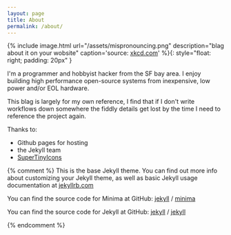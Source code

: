 ```yaml
---
layout: page
title: About
permalink: /about/
---
```


{% include image.html
  url="/assets/mispronouncing.png"
  description="blag about it on your wobsite"
  caption='source: <a href="https://xkcd.com/148/">xkcd.com</a>'
%}{: style="float: right; padding: 20px" }

I'm a programmer and hobbyist hacker from the SF bay area. I enjoy building high performance open-source systems from inexpensive, low power and/or EOL hardware.

This blag is largely for my own reference, I find that if I don't write workflows down somewhere the fiddly details get lost by the time I need to reference the project again.

Thanks to:
  * Github pages for hosting
  * the Jekyll team
  * [SuperTinyIcons](https://github.com/edent/SuperTinyIcons)

{% comment %}
This is the base Jekyll theme. You can find out more info about customizing your Jekyll theme, as well as basic Jekyll usage documentation at [jekyllrb.com](https://jekyllrb.com/)

You can find the source code for Minima at GitHub:
[jekyll][jekyll-organization] /
[minima](https://github.com/jekyll/minima)

You can find the source code for Jekyll at GitHub:
[jekyll][jekyll-organization] /
[jekyll](https://github.com/jekyll/jekyll)


[jekyll-organization]: https://github.com/jekyll
{% endcomment %}
